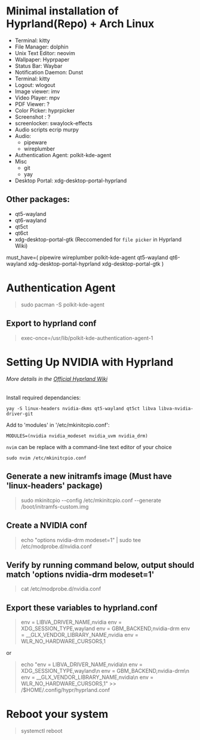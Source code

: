 # Minimal installation of Hyprland(Repo) + Arch Linux


- Terminal: kitty
- File Manager: dolphin
- Unix Text Editor: neovim
- Wallpaper: Hyprpaper
- Status Bar: Waybar
- Notification Daemon: Dunst
- Terminal: kitty
- Logout: wlogout 
- Image viewer: imv
- Video Player: mpv
- PDF Viewer: ?
- Color Picker: hyprpicker
- Screenshot : ?
- screenlocker: swaylock-effects
- Audio scripts ecrip murpy
- Audio:
    - pipeware
    - wireplumber
- Authentication Agent: polkit-kde-agent
- Misc
    - git
    - yay
- Desktop Portal: xdg-desktop-portal-hyprland



## Other packages:
- qt5-wayland
- qt6-wayland
- qt5ct
- qt6ct 
- xdg-desktop-portal-gtk (Reccomended for `file picker` in Hyprland Wiki)



must_have=(
    pipewire
    wireplumber
    polkit-kde-agent
    qt5-wayland
    qt6-wayland
    xdg-desktop-portal-hyprland
    xdg-desktop-portal-gtk
)

# Authentication Agent 
> sudo pacman -S polkit-kde-agent
## Export to hyprland conf
> exec-once=/usr/lib/polkit-kde-authentication-agent-1


# Setting Up NVIDIA with Hyprland
###### More details in the [Official Hyprland Wiki](https://wiki.hyprland.org/Nvidia/)


Install required dependancies:

```
yay -S linux-headers nvidia-dkms qt5-wayland qt5ct libva libva-nvidia-driver-git
```

Add to 'modules' in '/etc/mkinitcpio.conf':
```
MODULES=(nvidia nvidia_modeset nvidia_uvm nvidia_drm)
```

`nvim` can be replace with a command-line text editor of your choice
```
sudo nvim /etc/mkinitcpio.conf
```

## Generate a new initramfs image (Must have 'linux-headers' package)
> sudo mkinitcpio --config /etc/mkinitcpio.conf --generate /boot/initramfs-custom.img

## Create a NVIDIA conf
> echo "options nvidia-drm modeset=1" | sudo tee /etc/modprobe.d/nvidia.conf

## Verify by running command below, output should match 'options nvidia-drm modeset=1'
> cat /etc/modprobe.d/nvidia.conf

## Export these variables to hyprland.conf
> env = LIBVA_DRIVER_NAME,nvidia
> env = XDG_SESSION_TYPE,wayland
> env = GBM_BACKEND,nvidia-drm
> env = __GLX_VENDOR_LIBRARY_NAME,nvidia
> env = WLR_NO_HARDWARE_CURSORS,1

or

> echo "env = LIBVA_DRIVER_NAME,nvidia\n env = XDG_SESSION_TYPE,wayland\n env = GBM_BACKEND,nvidia-drm\n env = __GLX_VENDOR_LIBRARY_NAME,nvidia\n env = WLR_NO_HARDWARE_CURSORS,1" >> /$HOME/.config/hypr/hyprland.conf

# Reboot your system
> systemctl reboot




